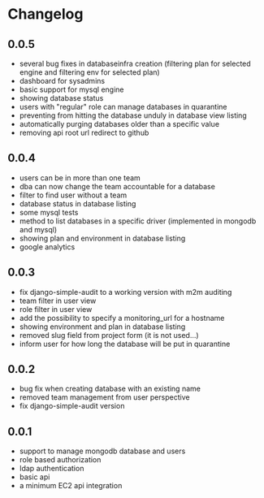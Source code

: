 # Changelog

## 0.0.5

* several bug fixes in databaseinfra creation (filtering plan for selected engine and filtering env for selected plan)
* dashboard for sysadmins
* basic support for mysql engine
* showing database status
* users with "regular" role can manage databases in quarantine
* preventing from hitting the database unduly in database view listing
* automatically purging databases older than a specific value
* removing api root url redirect to github

## 0.0.4

* users can be in more than one team
* dba can now change the team accountable for a database
* filter to find user without a team
* database status in database listing
* some mysql tests
* method to list databases in a specific driver (implemented in mongodb and mysql)
* showing plan and environment in database listing
* google analytics


## 0.0.3

* fix django-simple-audit to a working version with m2m auditing
* team filter in user view
* role filter in user view
* add the possibility to specify a monitoring_url for a hostname
* showing environment and plan in database listing
* removed slug field from project form (it is not used...)
* inform user for how long the database will be put in quarantine

## 0.0.2

* bug fix when creating database with an existing name
* removed team management from user perspective
* fix django-simple-audit version

## 0.0.1

* support to manage mongodb database and users
* role based authorization
* ldap authentication
* basic api
* a minimum EC2 api integration

